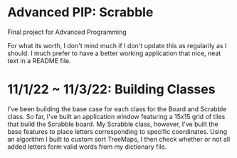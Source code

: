 # Advanced PIP: Scrabble
Final project for Advanced Programming

For what its worth, I don't mind much if I don't update this as regularily as I should. I much prefer to have a better working application that nice, neat text in a README file.

# 11/1/22 ~ 11/3/22: Building Classes
  I've been building the base case for each class for the Board and Scrabble class. So far, I've built an application window featuring a 15x15 grid of tiles that build the Scrabble board. 
  My Scrabble class, however, I've built the base features to place letters corresponding to specific coordinates. Using an algorithm I built to custom sort TreeMaps, I then check whether or not all added letters form valid words from my dictionary file.
